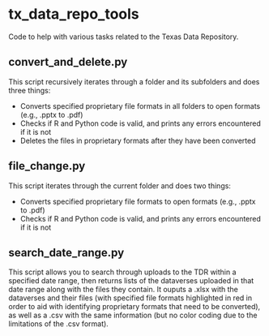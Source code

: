 # tx_data_repo_tools
Code to help with various tasks related to the Texas Data Repository.

## convert_and_delete.py
This script recursively iterates through a folder and its subfolders and does three things:
* Converts specified proprietary file formats in all folders to open formats (e.g., .pptx to .pdf)
* Checks if R and Python code is valid, and prints any errors encountered if it is not
* Deletes the files in proprietary formats after they have been converted
 
## file_change.py
This script iterates through the current folder and does two things:
* Converts specified proprietary file formats to open formats (e.g., .pptx to .pdf)
* Checks if R and Python code is valid, and prints any errors encountered if it is not

## search_date_range.py
This script allows you to search through uploads to the TDR within a specified date range, then returns lists of the dataverses uploaded in that date range along with the files they contain. It ouputs a .xlsx with the dataverses and their files (with specified file formats highlighted in red in order to aid with identifying proprietary formats that need to be converted), as well as a .csv with the same information (but no color coding due to the limitations of the .csv format).
